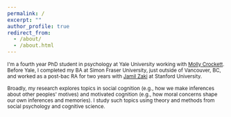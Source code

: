 ```yaml
---
permalink: /
excerpt: ""
author_profile: true
redirect_from: 
  - /about/
  - /about.html
---
```


<sub>I'm a fourth year PhD student in psychology at Yale University working with [Molly Crockett](http://www.crockettlab.org/). Before Yale, I completed my BA at Simon Fraser University, just outside of Vancouver, BC, and worked as a post-bac RA for two years with [Jamil Zaki](http://ssnl.stanford.edu/) at Stanford University.

<sub>Broadly, my research explores topics in social cognition (e.g., how we make inferences about other peoples' motives) and motivated cognition (e.g., how moral concerns shape our own inferences and memories). I study such topics using theory and methods from social psychology and cognitive science.
